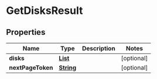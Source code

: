 

# GetDisksResult


## Properties

| Name | Type | Description | Notes |
|------------ | ------------- | ------------- | -------------|
|**disks** | [**List**](List.md) |  |  [optional] |
|**nextPageToken** | [**String**](String.md) |  |  [optional] |



